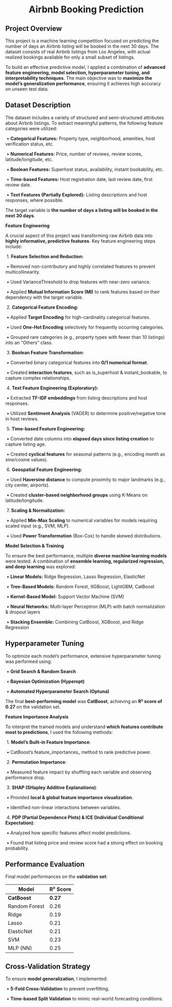 # <center>Airbnb Booking Prediction<center/>

## **Project Overview**

This project is a machine learning competition focused on predicting the number of days an Airbnb listing will be booked in the next 30 days. The dataset consists of real Airbnb listings from Los Angeles, with actual realized bookings available for only a small subset of listings.

To build an effective predictive model, I applied a combination of **advanced feature engineering, model selection, hyperparameter tuning, and interpretability techniques**. The main objective was to **maximize the model’s generalization performance**, ensuring it achieves high accuracy on unseen test data.

## **Dataset Description**

The dataset includes a variety of structured and semi-structured attributes about Airbnb listings. To extract meaningful patterns, the following feature categories were utilized:

​	•	**Categorical Features:** Property type, neighborhood, amenities, host verification status, etc.

​	•	**Numerical Features:** Price, number of reviews, review scores, latitude/longitude, etc.

​	•	**Boolean Features:** Superhost status, availability, instant bookability, etc.

​	•	**Time-based Features:** Host registration date, last review date, first review date.

​	•	**Text Features (Partially Explored):** Listing descriptions and host responses, where possible.

The target variable is **the number of days a listing will be booked in the next 30 days**.

**Feature Engineering**

A crucial aspect of this project was transforming raw Airbnb data into **highly informative, predictive features**. Key feature engineering steps include:

​	1.	**Feature Selection and Reduction:**

​	•	Removed non-contributory and highly correlated features to prevent multicollinearity.

​	•	Used VarianceThreshold to drop features with near-zero variance.

​	•	Applied **Mutual Information Score (MI)** to rank features based on their dependency with the target variable.

​	2.	**Categorical Feature Encoding:**

​	•	Applied **Target Encoding** for high-cardinality categorical features.

​	•	Used **One-Hot Encoding** selectively for frequently occurring categories.

​	•	Grouped rare categories (e.g., property types with fewer than 10 listings) into an “Others” class.

​	3.	**Boolean Feature Transformation:**

​	•	Converted binary categorical features into **0/1 numerical format**.

​	•	Created **interaction features**, such as is_superhost & instant_bookable, to capture complex relationships.

​	4.	**Text Feature Engineering (Exploratory):**

​	•	Extracted **TF-IDF embeddings** from listing descriptions and host responses.

​	•	Utilized **Sentiment Analysis** (VADER) to determine positive/negative tone in host reviews.

​	5.	**Time-based Feature Engineering:**

​	•	Converted date columns into **elapsed days since listing creation** to capture listing age.

​	•	Created **cyclical features** for seasonal patterns (e.g., encoding month as sine/cosine values).

​	6.	**Geospatial Feature Engineering:**

​	•	Used **Haversine distance** to compute proximity to major landmarks (e.g., city center, airports).

​	•	Created **cluster-based neighborhood groups** using K-Means on latitude/longitude.

​	7.	**Scaling & Normalization:**

​	•	Applied **Min-Max Scaling** to numerical variables for models requiring scaled input (e.g., SVM, MLP).

​	•	Used **Power Transformation** (Box-Cox) to handle skewed distributions.

**Model Selection & Training**

To ensure the best performance, multiple **diverse machine learning models** were tested. A combination of **ensemble learning, regularized regression, and deep learning** was explored:

​	•	**Linear Models:** Ridge Regression, Lasso Regression, ElasticNet

​	•	**Tree-Based Models:** Random Forest, XGBoost, LightGBM, CatBoost

​	•	**Kernel-Based Model:** Support Vector Machine (SVM)

​	•	**Neural Networks:** Multi-layer Perceptron (MLP) with batch normalization & dropout layers

​	•	**Stacking Ensemble:** Combining CatBoost, XGBoost, and Ridge Regression

## **Hyperparameter Tuning**

To optimize each model’s performance, extensive hyperparameter tuning was performed using:

​	•	**Grid Search & Random Search**

​	•	**Bayesian Optimization (Hyperopt)**

​	•	**Automated Hyperparameter Search (Optuna)**

The final **best-performing model** was **CatBoost**, achieving an **R² score of 0.27** on the validation set.

**Feature Importance Analysis**

To interpret the trained models and understand **which features contribute most to predictions**, I used the following methods:

​	1.	**Model’s Built-in Feature Importance**:

​	•	CatBoost’s feature_importances_ method to rank predictive power.

​	2.	**Permutation Importance**:

​	•	Measured feature impact by shuffling each variable and observing performance drop.

​	3.	**SHAP (SHapley Additive Explanations)**:

​	•	Provided **local & global feature importance visualization**.

​	•	Identified non-linear interactions between variables.

​	4.	**PDP (Partial Dependence Plots) & ICE (Individual Conditional Expectation)**:

​	•	Analyzed how specific features affect model predictions.

​	•	Found that listing price and review score had a strong effect on booking probability.

## **Performance Evaluation**

Final model performances on the **validation set**:

| **Model**     | **R² Score** |
| ------------- | ------------ |
| **CatBoost**  | **0.27**     |
| Random Forest | 0.26         |
| Ridge         | 0.19         |
| Lasso         | 0.21         |
| ElasticNet    | 0.21         |
| SVM           | 0.23         |
| MLP (NN)      | 0.25         |

## **Cross-Validation Strategy**

To ensure **model generalization**, I implemented:

​	•	**5-Fold Cross-Validation** to prevent overfitting.

​	•	**Time-based Split Validation** to mimic real-world forecasting conditions.




